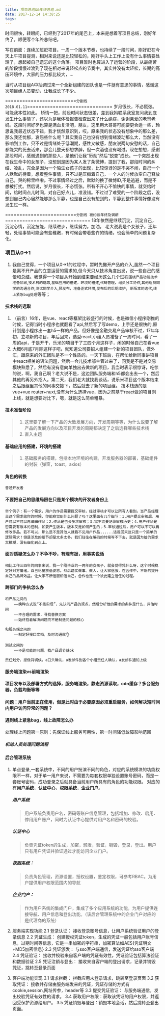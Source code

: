 ```yaml
---
title: 项目总结&&年终总结.md
date: 2017-12-14 14:38:25
tags:
---
```

时间很快，转眼间，已经到了2017年的尾巴上，本来是想着写项目总结，刚好年终了，顺便写个年终总结吧。

写在前面：连续加班赶项目，一周一个版本节奏，也持续了一段时间，刚好赶在今天上午项目提测，相对来说还是比较轻松的，刚好手头上工作上没有什么事情要处理了，想起被自己遗忘的这个角落。
项目暂时也算进入了运营的阶段，从最痛苦的阶段慢慢过渡到了现在相对来说轻松点的节奏中，其实并没有太轻松，长期的高压环境中，大家的压力都比较大，...

当时从项目组A中抽调过来一个全新组建的团队也是一件挺有意思的事情，感谢这次项目组人员变动，让我成长了不少。

=========================`分割线2018.01.11`==============================
    岁月很长，不必慌张。可能我本性如此。
矫情一把，前段时间状态很差，差到我妈联系我室友问我到底发生什么事情了，还以为是我体检报告检查出来了什么绝症，谢谢亲爱的老爸老妈。这段时间好歹也算是满血复活吧，朋友，这里用大哥哥可能要更合适一些，玲思说我最近状态不错，我才恍然意识到，哎，原来我的状态没有想象中的那么差，那么我还忧郁，哀怨些什么呢？其实我自己也没有想到情绪波动那么大，当然没有影响到工作，只不过是情绪处于低潮期，感性又敏感，朋友说两句安慰的话，自己都能哭的死去活来，那会儿整天都想求醉，但一次酒也没有喝过。现在想想，感谢那段时间，感谢遇到的那些人，是他们让我“历劫”然后“蜕变”成长。一个突然出现在我生命中的女孩子，没想到是因为某人发了条微博，提到了我，那段时间的纠结、凌乱，完全是因为一个陌生女孩子的出现，比较惊讶的是不哭不闹，自己一个人默默的待着，想着整件事情，只不过是压抑着自己，一个人的时候放空自己释放自己，哭的稀里哗啦。不过事情经过之后，默默的换了微博ID,不是逃避，而是不想被打扰。然后说，岁月很长，不必慌张。所有不开心不愉快的事情，就交给时间，给时间点儿时间，对自己好点儿，准没错。不过过了难受的一个阶段之后，没想到自己内心居然能够那么平静，也是自己没有想到的，平静到整件事情好像没有发生过一样。

=========================`分割线 被约谈年终及调薪`==============================
    18年依然是继续沉淀，沉淀自己，沉淀心情，沉淀技能，继续进步，继续努力，加油。
    老大说我是个女孩子，还年轻，处理事情可能会有些稚嫩，有时候会带着些许的情绪，也会简单的问题复杂化。

    
### 项目从0->1

1. 我自己觉得，一个项目从0->1的过程中，暂时先撇开产品的介入,虽然一个项目是离不开产品的立意运营的需求的,但今天只从技术角度出发，说一些自己的感悟和总结。我觉得一个项目从开始到结束要经历这么几个过程`围绕产品功能技术准备阶段`,`技术栈的选取`,`基础应用的搭建，环境的搭建`,`代码管理，组员分工协作`,`其他组员同学的沟通合作`,`测试同学介入`,`预发布，准备正式环境`,`发布后的后期维护`，`新版本的迭代`,`线上紧急bug处理`等等；

#### 技术栈的选取
 1. （前言）16年，是vue、react等框架比较盛行的时候，也是微信小程序刚推的时候，记得当时小程序也就翻看了api,然后写了写demo，上手还是很快的,原计划是小程序出一套h5一样的产品，但好像是金融交易产品审核不过，17年年初，立项新的项目，年后回来，选型react,小组人员准备了一周时间，看了一周的api，于是开干，乐米的项目干了三四个月这样子，闲的时候自己在看vue
 2. 大概6月底7月除这样子吧，就知道公司要招人组建一个新的项目团队，做外汇，跟原来的外汇团队是不一个性质的。一天下班后，在帮忙给新同事讲项目中react相关的语法问题，然后一会儿技术部主管过来了，问我是不是对交易模块熟悉了，然后有没有意向单独出去做新的项目，我当时表示很惊讶，吃惊的说，啊，我自己啊？老大说不是，这边团队服务端和h5都会出去一个，然后其他的再另外招人。第二天，我们老大就找我谈话，说乐米项目这个版本结束之后跟组里其他的同事交接下，然后就去了新的项目组。
    技术栈选的是vue+vue router+nuxt,没有为什么选择vue，因为之前基于react做的项目刚上线，就是想要对比下，嗯，就是这么简单粗暴。

#### 技术准备阶段
> 1. 这里要了解一下产品的大致发展方向，开发周期等等，为什么说要了解产品的发展方向以及项目开发的周期都决定了之后选择哪些技术栈
> 2. 直入主题

#### 基础应用的搭建，环境的搭建
> 1. 基础服务的搭建，包括本地环境的构建，开发服务器的部署，基础组件的封装（弹窗，toast，axios）




#### 角色的转换
    普通开发者
    

#### 不要把自己的思维局限在只是某个模块的开发者身份上
    举个例子：有一个需求，用户的作品需要提交审核，经过审核才可以让所有人看到。当产品经理交这个需求给你的时候，你能察觉到什么问题了吗？这里面有几个细节：1.用户提交审核后，用户可以不可以再编辑作品；2.作品是否会多次审核；3.需不需要记录审核历史；4.用户作品是否需要有版本的控制，如要产生版本，版本又是如何产生的；5.审核通过后，用户可以不可以再修改作品，若不可以，那么是不是其他人就看不见用户作品......话说回来这只是一个简单的逻辑需求！但是涉及的细节却是太多太多。我们往往在编码的时候写不下去，就是因为给的需求太模糊，没有细化到点上。

#### 面对质疑怎么办？不争不吵，有理有据，用事实说话
    相比工作三四年的同事来说，我一个刚毕业的一两年的女孩子，就会觉得凭什么呀，这个时候稳定好对方情绪，自己尽量放低姿态，然后踏实做事、做人，让大家信服，在合作中，不断的提升自己的品牌效益，让大家不断信服相信自己，合作也是一个彼此建立信任的过程。

#### 跨部门的争执怎么办
    和产品之间的
        ——换种方式说“不能实现”，先认同产品的观点，然后分析他的需求的条件是什么，评估时间
        ——不合理的需求，寻找替换方案
        ——始终抱着解决问题而不是制造问题的核心

    和服务端之间的    
        ——制定好接口文档，及时沟通就👌

    测试之间的
        ——不是功能的问题，找产品调节就ok

    责任划分，拒做背锅侠，a口头确认，a发邮件到各个小组责任人确认，a发邮件通知上级

#### 服务端渲染vs前端渲染

#### 项目发布以及部署方式的选择，服务端渲染，静态资源读取，cdn缓存？多台服务器，负载均衡等等

#### 问题：用户当前正在使用，但是此时由于必要原因必须重启服务，如何解决短时间内用户访问异常的问题？

#### 遇到线上紧急bug，线上故障怎么办
处理线上问题第一原则：先保证线上服务可用性，第一时间降低故障影响范围
##### 机动人员处理问题流程


#### 后台管理系统
1. 单点登录,一套系统中，不同的用户扮演不同的角色，对应的系统模块的功能权限不一样，对于单一用户来说，不需要为每套权限单独设置账号密码，而是一套账号密码，成功登录之后就具备当前用户所具有的角色的功能权限。
    对应的有**用户系统**，**认证中心**，**权限系统**，**企业门户**。
    ##### 用户系统
    > 用户系统负责用户名，密码等账户信息管理，包括增加、修改、启用、停用用户账户，同时为认证中心提供对用户名和密码的校验。 

    ##### 认证中心
    > 负责凭证token的生成，加密，颁发，验证，销毁，登录，登出。用户只有用户凭证并验证通过才能访问企业门户。

    ##### 权限系统：
    > 负责角色管理，资源设置，授权设置，鉴定权限，可参考RBAC。为用户提供用户权限范围内的导航

    ##### 企业门户：
    > 作为用户系统的集成门户，集成了多个应用系统的功能，为用户提供连接导航、用户信息和登出功能。（该后台管理系统中的企业门户对应的是代理商的系统）

2. 服务端实现功能
    2.1  登录认证： 接收登录账号信息，让用户系统验证用户的登录信息
    2.2 凭证生成： 创建授权凭证token，生成的凭证一般包括用户账号信息，过期时间等信息，它是一串加密的字符串，加密算法如AES{凭证明文+MD5加密信息}
    2.3 凭证颁发： 与sso客户端通信，发送凭证给sso客户端
    2.4 凭证验证： 接收并校验来自客户端的凭证有效性，凭证验证包括算法验证和数据验证
    2.5 凭证注销与登出： 接收来自客户端的登出请求，记录并销毁凭证，跳转至登录页面

3. 客户端功能实现
    3.1 请求拦截： 拦截应用未登录请求，跳转至登录页面
    3.2 获取凭证： 接收并存储由服务端发来的凭证，凭证存储的方式有cookie,session,网址传参，header等
    3.3 提交凭证验证： 与服务端通信，发出校验凭证有效性的请求。
    3.4 获取用户权限：获取该凭证的用户权限，并返回受保护资源给用户。
    3.5 凭证销毁与登出：销毁本地会话，然后跳转至登出页面。

